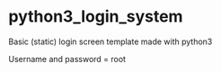# python3_login_system
Basic (static) login screen template made with python3

Username and password = root
